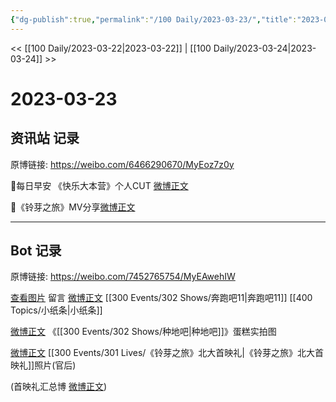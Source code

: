 ```yaml
---
{"dg-publish":true,"permalink":"/100 Daily/2023-03-23/","title":"2023-03-23","created":"2023-03-24T14:57:24.000+08:00","updated":"2023-04-11T14:46:31.000+08:00"}
---
```



<< [[100 Daily/2023-03-22\|2023-03-22]] | [[100 Daily/2023-03-24\|2023-03-24]] >>

# 2023-03-23

## 资讯站 记录

原博链接: https://weibo.com/6466290670/MyEoz7z0y

🌟每日早安
《快乐大本营》个人CUT [微博正文](https://weibo.com/detail/4882349981959429)

🌟《铃芽之旅》MV分享[微博正文](https://weibo.com/detail/4882557848782399)

---
## Bot 记录

原博链接: https://weibo.com/7452765754/MyEAwehIW

[查看图片](https://wx4.sinaimg.cn/large/0088n2Pggy1hca71a771ej30y0088mxr.jpg) 留言 [微博正文](https://weibo.com/detail/4882106692406777) [[300 Events/302 Shows/奔跑吧11\|奔跑吧11]] [[400 Topics/小纸条\|小纸条]]

[微博正文](https://weibo.com/detail/4882572729386192) 《[[300 Events/302 Shows/种地吧\|种地吧]]》蛋糕实拍图

[微博正文](https://weibo.com/detail/4882591263491759) [[300 Events/301 Lives/《铃芽之旅》北大首映礼\|《铃芽之旅》北大首映礼]]照片(官后)

(首映礼汇总博 [微博正文](https://weibo.com/detail/4880347558842366)) ​​​
